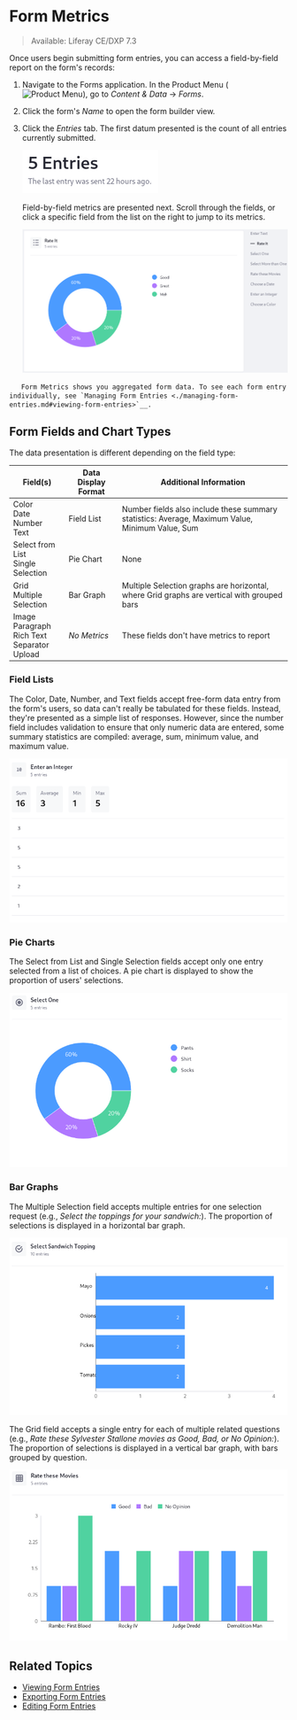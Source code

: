 # Form Metrics

> Available: Liferay CE/DXP 7.3

Once users begin submitting form entries, you can access a field-by-field report on the form's records:

1. Navigate to the Forms application. In the Product Menu (![Product Menu](../../../images/icon-product-menu.png)), go to _Content & Data_ &rarr; _Forms_.

1. Click the form's _Name_ to open the form builder view.

1. Click the _Entries_ tab. The first datum presented is the count of all entries currently submitted.

   ![The number of submitted entries is displayed at the top of the Entries screen.](./form-metrics/images/06.png)

   Field-by-field metrics are presented next. Scroll through the fields, or click a specific field from the list on the right to jump to its metrics.

   ![This Rate It Select from List field has received mostly "Good" selections.](./form-metrics/images/01.png)

```tip::
   Form Metrics shows you aggregated form data. To see each form entry individually, see `Managing Form Entries <./managing-form-entries.md#viewing-form-entries>`__.
```

## Form Fields and Chart Types

The data presentation is different depending on the field type:

| Field(s) | Data Display Format | Additional Information |
| -------- | ---------- | ---------------------- |
| Color<br />Date<br />Number<br />Text| Field List | Number fields also include these summary statistics: Average, Maximum Value, Minimum Value, Sum |
| Select from List<br />Single Selection | Pie Chart | None |
| Grid<br />Multiple Selection | Bar Graph | Multiple Selection graphs are horizontal, where Grid graphs are vertical with grouped bars
| Image<br />Paragraph<br />Rich Text<br />Separator<br />Upload | _No Metrics_ | These fields don't have metrics to report |

### Field Lists

The Color, Date, Number, and Text fields accept free-form data entry from the form's users, so data can't really be tabulated for these fields. Instead, they're presented as a simple list of responses. However, since the number field includes validation to ensure that only numeric data are entered, some summary statistics are compiled: average, sum, minimum value, and maximum value.

![Color field entries are displayed as a simple list of responses.](./form-metrics/images/02.png)

### Pie Charts

The Select from List and Single Selection fields accept only one entry selected from a list of choices. A pie chart is displayed to show the proportion of users' selections.

![Single Selection entries are displayed in a pie chart.](./form-metrics/images/03.png)

### Bar Graphs

The Multiple Selection field accepts multiple entries for one selection request (e.g., _Select the toppings for your sandwich:_). The proportion of selections is displayed in a horizontal bar graph. 

![Multiple Selection entries are displayed in a horizontal bar graph.](./form-metrics/images/04.png)

The Grid field accepts a single entry for each of multiple related questions (e.g., _Rate these Sylvester Stallone movies as Good, Bad, or No Opinion:_). The proportion of selections is displayed in a vertical bar graph, with bars grouped by question.

![Grid entries are displayed in a vertical bar graph.](./form-metrics/images/05.png)

## Related Topics

* [Viewing Form Entries](./managing-form-entries.md#viewing-form-entries)
* [Exporting Form Entries](./managing-form-entries.md#exporting-form-entries)
* [Editing Form Entries](./managing-form-entries.md#editing-form-entries)
